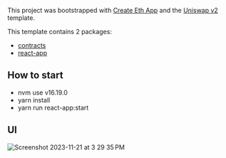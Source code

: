 This project was bootstrapped with [Create Eth App](https://github.com/paulrberg/create-eth-app) and the
[Uniswap v2](https://github.com/paulrberg/create-eth-app/tree/develop/templates/react/uniswap-v2) template.

This template contains 2 packages:

- [contracts](/packages/contracts)
- [react-app](/packages/react-app)

## How to start
- nvm use v16.19.0
- yarn install
- yarn run react-app:start

## UI

![Screenshot 2023-11-21 at 3 29 35 PM](https://github.com/RubyAquaMarine/aquastrade-dex-ui/assets/86425604/a6f2ca6d-8f87-45d2-b29d-f395de981e53)

